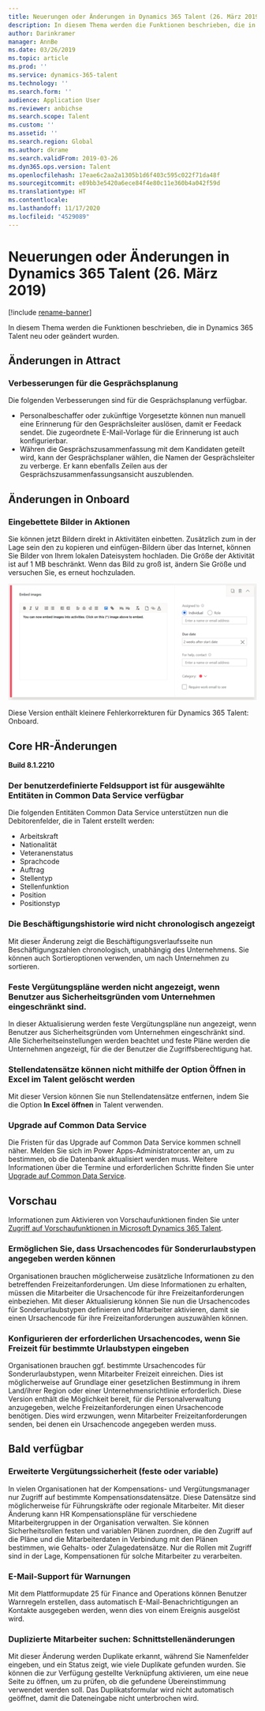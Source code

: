 ```yaml
---
title: Neuerungen oder Änderungen in Dynamics 365 Talent (26. März 2019)
description: In diesem Thema werden die Funktionen beschrieben, die in Microsoft Dynamics 365 Talent entweder neu oder geändert sind.
author: Darinkramer
manager: AnnBe
ms.date: 03/26/2019
ms.topic: article
ms.prod: ''
ms.service: dynamics-365-talent
ms.technology: ''
ms.search.form: ''
audience: Application User
ms.reviewer: anbichse
ms.search.scope: Talent
ms.custom: ''
ms.assetid: ''
ms.search.region: Global
ms.author: dkrame
ms.search.validFrom: 2019-03-26
ms.dyn365.ops.version: Talent
ms.openlocfilehash: 17eae6c2aa2a1305b1d6f403c595c022f71da48f
ms.sourcegitcommit: e89bb3e5420a6ece84f4e80c11e360b4a042f59d
ms.translationtype: HT
ms.contentlocale: 
ms.lasthandoff: 11/17/2020
ms.locfileid: "4529089"
---
```

# <a name="whats-new-or-changed-in-dynamics-365-talent-march-26-2019"></a>Neuerungen oder Änderungen in Dynamics 365 Talent (26. März 2019)

[!include [rename-banner](~/includes/cc-data-platform-banner.md)]

In diesem Thema werden die Funktionen beschrieben, die in Dynamics 365 Talent neu oder geändert wurden.

## <a name="changes-in-attract"></a>Änderungen in Attract

### <a name="enhancements-to-interview-scheduling"></a>Verbesserungen für die Gesprächsplanung
Die folgenden Verbesserungen sind für die Gesprächsplanung verfügbar.

- Personalbeschaffer oder zukünftige Vorgesetzte können nun manuell eine Erinnerung für den Gesprächsleiter auslösen, damit er Feedack sendet. Die zugeordnete E-Mail-Vorlage für die Erinnerung ist auch konfigurierbar.
- Währen die Gesprächszusammenfassung mit dem Kandidaten geteilt wird, kann der Gesprächsplaner wählen, die Namen der Gesprächsleiter zu verberge. Er kann ebenfalls Zeilen aus der Gesprächszusammenfassungsansicht auszublenden.

## <a name="changes-in-onboard"></a>Änderungen in Onboard

### <a name="embedded-images-in-activities"></a>Eingebettete Bilder in Aktionen
Sie können jetzt Bildern direkt in Aktivitäten einbetten. Zusätzlich zum in der Lage sein den zu kopieren und einfügen-Bildern über das Internet, können Sie Bilder von Ihrem lokalen Dateisystem hochladen. Die Größe der Aktivität ist auf 1 MB beschränkt. Wenn das Bild zu groß ist, ändern Sie Größe und versuchen Sie, es erneut hochzuladen.

[![Zuordnung](./media/embedimages.png)](./media/embedimages.png)

Diese Version enthält kleinere Fehlerkorrekturen für Dynamics 365 Talent: Onboard.

## <a name="changes-in-core-hr"></a>Core HR-Änderungen
**Build 8.1.2210**

### <a name="custom-field-support-available-for-select-entities-in-common-data-service"></a>Der benutzerdefinierte Feldsupport ist für ausgewählte Entitäten in Common Data Service verfügbar 

Die folgenden Entitäten Common Data Service unterstützen nun die Debitorenfelder, die in Talent erstellt werden:

- Arbeitskraft
- Nationalität
- Veteranenstatus
- Sprachcode
- Auftrag
- Stellentyp
- Stellenfunktion
- Position
- Positionstyp
 
### <a name="employment-history-not-displayed-chronologically"></a>Die Beschäftigungshistorie wird nicht chronologisch angezeigt
Mit dieser Änderung zeigt die Beschäftigungsverlaufsseite nun Beschäftigungszahlen chronologisch, unabhängig des Unternehmens. Sie können auch Sortieroptionen verwenden, um nach Unternehmen zu sortieren.

### <a name="fixed-compensation-plans-dont-appear-when-restricting-user-by-company-in-security"></a>Feste Vergütungspläne werden nicht angezeigt, wenn Benutzer aus Sicherheitsgründen vom Unternehmen eingeschränkt sind.
In dieser Aktualisierung werden feste Vergütungspläne nun angezeigt, wenn Benutzer aus Sicherheitsgründen vom Unternehmen eingeschränkt sind. Alle Sicherheitseinstellungen werden beachtet und feste Pläne werden die Unternehmen angezeigt, für die der Benutzer die Zugriffsberechtigung hat. 

### <a name="cant-delete-job-records-using-open-in-excel-option-in-talent"></a>Stellendatensätze können nicht mithilfe der Option Öffnen in Excel im Talent gelöscht werden
Mit dieser Version können Sie nun Stellendatensätze entfernen, indem Sie die Option **In Excel öffnen** in Talent verwenden.

### <a name="upgrade-to-common-data-service"></a>Upgrade auf Common Data Service
Die Fristen für das Upgrade auf Common Data Service kommen schnell näher. Melden Sie sich im Power Apps-Administratorcenter an, um zu bestimmen, ob die Datenbank aktualisiert werden muss. Weitere Informationen über die Termine und erforderlichen Schritte finden Sie unter [Upgrade auf Common Data Service](https://docs.microsoft.com/common-data-service/upgradecds/introduction-upgrade-cds).

## <a name="in-preview"></a>Vorschau

Informationen zum Aktivieren von Vorschaufunktionen finden Sie unter [Zugriff auf Vorschaufunktionen in Microsoft Dynamics 365 Talent](./access-preview-feature.md).

### <a name="allow-reason-codes-to-be-specified-on-leave-types"></a>Ermöglichen Sie, dass Ursachencodes für Sonderurlaubstypen angegeben werden können
Organisationen brauchen möglicherweise zusätzliche Informationen zu den betreffenden Freizeitanforderungen. Um diese Informationen zu erhalten, müssen die Mitarbeiter die Ursachencode für ihre Freizeitanforderungen einbeziehen. Mit dieser Aktualisierung können Sie nun die Ursachencodes für Sonderurlaubstypen definieren und Mitarbeiter aktivieren, damit sie einen Ursachencode für ihre Freizeitanforderungen auszuwählen können.

### <a name="configure-reason-codes-to-be-required-when-submitting-time-off-for-certain-leave-types"></a>Konfigurieren der erforderlichen Ursachencodes, wenn Sie Freizeit für bestimmte Urlaubstypen eingeben
Organisationen brauchen ggf. bestimmte Ursachencodes für Sonderurlaubstypen, wenn Mitarbeiter Freizeit einreichen. Dies ist möglicherweise auf Grundlage einer gesetzlichen Bestimmung in ihrem Land/ihrer Region oder einer Unternehmensrichtlinie erforderlich. Diese Version enthält die Möglichkeit bereit, für die Personalverwaltung anzugegeben, welche Freizeitanforderungen einen Ursachencode benötigen. Dies wird erzwungen, wenn Mitarbeiter Freizeitanforderungen senden, bei denen ein Ursachencode angegeben werden muss.

## <a name="coming-soon"></a>Bald verfügbar

###  <a name="advanced-compensation-security-fixed-and-variable"></a>Erweiterte Vergütungssicherheit (feste oder variable)
In vielen Organisationen hat der Kompensations- und Vergütungsmanager nur Zugriff auf bestimmte Kompensationsdatensätze. Diese Datensätze sind möglicherweise für Führungskräfte oder regionale Mitarbeiter. Mit dieser Änderung kann HR Kompensationspläne für verschiedene Mitarbeitergruppen in der Organisation verwalten. Sie können Sicherheitsrollen festen und variablen Plänen zuordnen, die den Zugriff auf die Pläne und die Mitarbeiterdaten in Verbindung mit den Plänen bestimmen, wie Gehalts- oder Zulagedatensätze. Nur die Rollen mit Zugriff sind in der Lage, Kompensationen für solche Mitarbeiter zu verarbeiten.

###  <a name="email-support-for-alerts"></a>E-Mail-Support für Warnungen
Mit dem Plattformupdate 25 für Finance and Operations können Benutzer Warnregeln erstellen, dass automatisch E-Mail-Benachrichtigungen an Kontakte ausgegeben werden, wenn dies von einem Ereignis ausgelöst wird. 

### <a name="duplicate-employee-checks-user-interface-changes"></a>Duplizierte Mitarbeiter suchen: Schnittstellenänderungen
Mit dieser Änderung werden Duplikate erkannt, während Sie Namenfelder eingeben, und ein Status zeigt, wie viele Duplikate gefunden wurden. Sie können die zur Verfügung gestellte Verknüpfung aktivieren, um eine neue Seite zu öffnen, um zu prüfen, ob die gefundene Übereinstimmung verwendet werden soll. Das Duplikatsformular wird nicht automatisch geöffnet, damit die Dateneingabe nicht unterbrochen wird.
